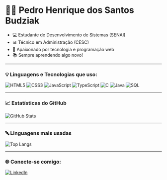 # 🧑‍💻 Pedro Henrique dos Santos Budziak

- 💻 Estudante de Desenvolvimento de Sistemas (SENAI)
- 📊 Técnico em Administração (CESC)
- 🚀 Apaixonado por tecnologia e programação web
- 📚 Sempre aprendendo algo novo!

---

### 💡 Linguagens e Tecnologias que uso:

<p align="left">
  <img src="https://img.shields.io/badge/HTML5-E34F26?style=for-the-badge&logo=html5&logoColor=white" alt="HTML5"/>
  <img src="https://img.shields.io/badge/CSS3-1572B6?style=for-the-badge&logo=css3&logoColor=white" alt="CSS3"/>
  <img src="https://img.shields.io/badge/JavaScript-F7DF1E?style=for-the-badge&logo=javascript&logoColor=black" alt="JavaScript"/>
  <img src="https://img.shields.io/badge/TypeScript-3178C6?style=for-the-badge&logo=typescript&logoColor=white" alt="TypeScript"/>
  <img src="https://img.shields.io/badge/C-00599C?style=for-the-badge&logo=c&logoColor=white" alt="C"/>
  <img src="https://img.shields.io/badge/Java-ED8B00?style=for-the-badge&logo=java&logoColor=white" alt="Java"/>
  <img src="https://img.shields.io/badge/SQL-4479A1?style=for-the-badge&logo=mysql&logoColor=white" alt="SQL"/>
</p>

---

### 📈 Estatísticas do GitHub

![GitHub Stats](https://github-readme-stats.vercel.app/api?username=Dev-PedroBudziak&show_icons=true&theme=radical)

---

### 🔤 Linguagens mais usadas

![Top Langs](https://github-readme-stats.vercel.app/api/top-langs/?username=Dev-PedroBudziak&layout=compact&langs_count=10&theme=radical)

---

### 🌐 Conecte-se comigo:

[![LinkedIn](https://img.shields.io/badge/-LinkedIn-0077B5?style=flat-square&logo=linkedin&logoColor=white)](https://www.linkedin.com/in/dev-pedrobudziak/)
